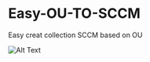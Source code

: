 # Easy-OU-TO-SCCM
Easy creat collection SCCM based on OU

![Alt Text](https://ivellath.sirv.com/SCCM-TO-OU.gif)
